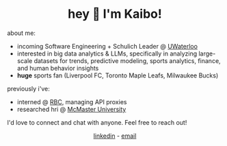 <h1 align="center">hey 👋 I'm Kaibo!</h1>

<p>about me:</p>
<ul>
  <li>incoming Software Engineering + Schulich Leader @ <a href="https://uwaterloo.ca" target="_blank">UWaterloo</a></li>
  <li>interested in big data analytics & LLMs, specifically in analyzing large-scale datasets for trends, predictive modeling, sports analytics, finance, and human behavior insights</li>
  <li><b>huge</b> sports fan (Liverpool FC, Toronto Maple Leafs, Milwaukee Bucks)</li>
</ul>

<p>previously i've:</p>
<ul>
  <li>interned @ <a href="https://www.rbc.com/" target="_blank">RBC</a>, managing API proxies</li>
  <li>researched hri @ <a href="https://www.mcmaster.ca/" target="_blank">McMaster University</a></li>
</ul>

<p>I'd love to connect and chat with anyone. Feel free to reach out!</p>

<div align="center">
  <a href="https://www.linkedin.com/in/kaibo88/" target="_blank">linkedin</a>
  <span> - </span>
  <a href="mailto:kaibo.huang@outlook.com?subject=%20Subject&body=%20Body" target="_blank">email</a>
</div>

